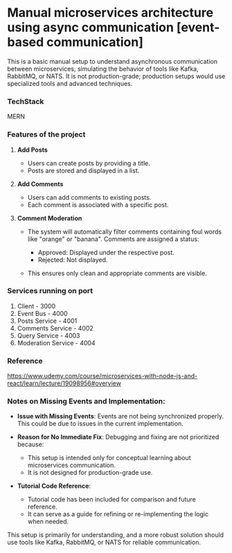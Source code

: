 # Manual microservices architecture using async communication [event-based communication]

This is a basic manual setup to understand asynchronous communication between microservices, simulating the behavior of tools like Kafka, RabbitMQ, or NATS. It is not production-grade; production setups would use specialized tools and advanced techniques.

### TechStack

MERN

### Features of the project

1. **Add Posts**

   - Users can create posts by providing a title.
   - Posts are stored and displayed in a list.

2. **Add Comments**

   - Users can add comments to existing posts.
   - Each comment is associated with a specific post.

3. **Comment Moderation**

   - The system will automatically filter comments containing foul words like "orange" or "banana".
     Comments are assigned a status:

     - Approved: Displayed under the respective post.
     - Rejected: Not displayed.

   - This ensures only clean and appropriate comments are visible.

### Services running on port

1. Client - 3000
2. Event Bus - 4000
3. Posts Service - 4001
4. Comments Service - 4002
5. Query Service - 4003
6. Moderation Service - 4004

### Reference

https://www.udemy.com/course/microservices-with-node-js-and-react/learn/lecture/19098956#overview

### Notes on Missing Events and Implementation:

- **Issue with Missing Events**:
  Events are not being synchronized properly. This could be due to issues in the current implementation.

- **Reason for No Immediate Fix**:
  Debugging and fixing are not prioritized because:

  - This setup is intended only for conceptual learning about microservices communication.
  - It is not designed for production-grade use.

- **Tutorial Code Reference**:

  - Tutorial code has been included for comparison and future reference.
  - It can serve as a guide for refining or re-implementing the logic when needed.

This setup is primarily for understanding, and a more robust solution should use tools like Kafka, RabbitMQ, or NATS for reliable communication.
